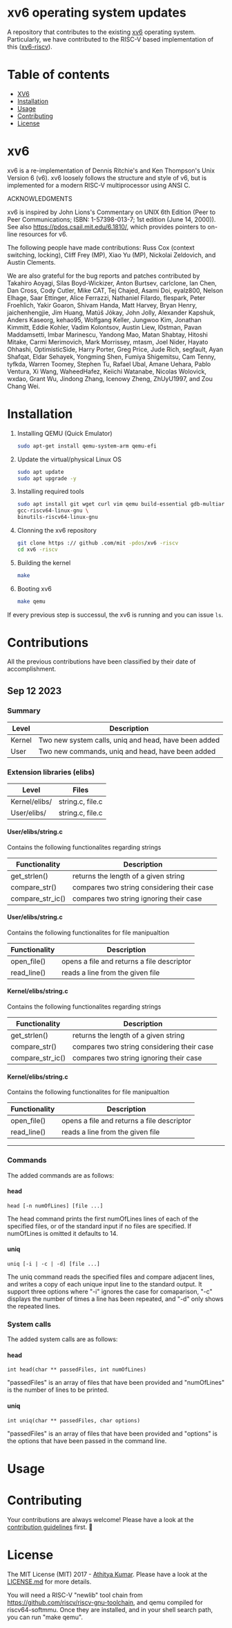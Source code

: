 # xv6 operating system updates

A repository that contributes to the existing [xv6](https://pdos.csail.mit.edu/6.828/2012/xv6.html) operating system. Particularly, we have contributed to the RISC-V based implementation of this ([xv6-riscv](https://github.com/mit-pdos/xv6-riscv)). 


# Table of contents

- [XV6](#xv6)
- [Installation](#installation)
- [Usage](#usage)
- [Contributing](#contributing)
- [License](#license)

# xv6

xv6 is a re-implementation of Dennis Ritchie's and Ken Thompson's Unix
Version 6 (v6).  xv6 loosely follows the structure and style of v6,
but is implemented for a modern RISC-V multiprocessor using ANSI C.

ACKNOWLEDGMENTS

xv6 is inspired by John Lions's Commentary on UNIX 6th Edition (Peer
to Peer Communications; ISBN: 1-57398-013-7; 1st edition (June 14,
2000)).  See also https://pdos.csail.mit.edu/6.1810/, which provides
pointers to on-line resources for v6.

The following people have made contributions: Russ Cox (context switching,
locking), Cliff Frey (MP), Xiao Yu (MP), Nickolai Zeldovich, and Austin
Clements.

We are also grateful for the bug reports and patches contributed by
Takahiro Aoyagi, Silas Boyd-Wickizer, Anton Burtsev, carlclone, Ian
Chen, Dan Cross, Cody Cutler, Mike CAT, Tej Chajed, Asami Doi,
eyalz800, Nelson Elhage, Saar Ettinger, Alice Ferrazzi, Nathaniel
Filardo, flespark, Peter Froehlich, Yakir Goaron, Shivam Handa, Matt
Harvey, Bryan Henry, jaichenhengjie, Jim Huang, Matúš Jókay, John
Jolly, Alexander Kapshuk, Anders Kaseorg, kehao95, Wolfgang Keller,
Jungwoo Kim, Jonathan Kimmitt, Eddie Kohler, Vadim Kolontsov, Austin
Liew, l0stman, Pavan Maddamsetti, Imbar Marinescu, Yandong Mao, Matan
Shabtay, Hitoshi Mitake, Carmi Merimovich, Mark Morrissey, mtasm, Joel
Nider, Hayato Ohhashi, OptimisticSide, Harry Porter, Greg Price, Jude
Rich, segfault, Ayan Shafqat, Eldar Sehayek, Yongming Shen, Fumiya
Shigemitsu, Cam Tenny, tyfkda, Warren Toomey, Stephen Tu, Rafael Ubal,
Amane Uehara, Pablo Ventura, Xi Wang, WaheedHafez, Keiichi Watanabe,
Nicolas Wolovick, wxdao, Grant Wu, Jindong Zhang, Icenowy Zheng,
ZhUyU1997, and Zou Chang Wei.



# Installation

1. Installing QEMU (Quick Emulator)
   ```sh
   sudo apt-get install qemu-system-arm qemu-efi
   ```

2. Update the virtual/physical Linux OS
   ```sh
   sudo apt update
   sudo apt upgrade -y
   ```
3. Installing required tools
   ```sh
   sudo apt install git wget curl vim qemu build-essential gdb-multiarch qemu-system-misc \
   gcc-riscv64-linux-gnu \ 
   binutils-riscv64-linux-gnu
   ```

4. Clonning the xv6 repository
   ```sh
   git clone https :// github .com/mit -pdos/xv6 -riscv
   cd xv6 -riscv
   ```
5. Building the kernel
   ```sh
   make
   ```

6. Booting xv6
   ```sh
   make qemu
   ```
If every previous step is successul, the xv6 is running and you can issue `ls`.




# Contributions
All the previous contributions have been classified by their date of accomplishment.


## Sep 12 2023

### Summary
Level | Description |
| --- | --- |
| Kernel | Two new system calls, uniq and head, have been added  |
| User | Two new commands, uniq and head, have been added |

### Extension libraries (elibs)
Level | Files |
| --- | --- |
| Kernel/elibs/ | string.c, file.c  |
| User/elibs/ | string.c, file.c |

#### User/elibs/string.c
Contains the following functionalites regarding strings

Functionality | Description |
| --- | --- |
| get_strlen() | returns the length of a given string  |
| compare_str() | compares two string considering their case |
| compare_str_ic() | compares two string ignoring their case |


#### User/elibs/string.c
Contains the following functionalites for file manipualtion

Functionality | Description |
| --- | --- |
| open_file() | opens a file and returns a file descriptor  |
| read_line() | reads a line from the given file |


#### Kernel/elibs/string.c
Contains the following functionalites regarding strings

Functionality | Description |
| --- | --- |
| get_strlen() | returns the length of a given string  |
| compare_str() | compares two string considering their case |
| compare_str_ic() | compares two string ignoring their case |


#### Kernel/elibs/string.c
Contains the following functionalites for file manipualtion

Functionality | Description |
| --- | --- |
| open_file() | opens a file and returns a file descriptor  |
| read_line() | reads a line from the given file |


-----
### Commands
The added commands are as follows:

#### head
```
head [-n numOfLines] [file ...]
```
The head command prints the first numOfLines lines of each of the specified files, or of the standard input if no files are specified.  If numOfLines is omitted it defaults to 14.


#### uniq
```
uniq [-i | -c | -d] [file ...]
```
The uniq command reads the specified files and compare adjacent lines, and writes a copy of each unique input line to the standard output.
It support three options where "-i" ignores the case for comaparison, "-c" displays the number of times a line has been repeated, and "-d" only shows the repeated lines.




### System calls
The added system calls are as follows:

#### head
```
int head(char ** passedFiles, int numOfLines)
```
"passedFiles" is an array of files that have been provided and "numOfLines" is the number of lines to be printed.


#### uniq
```
int uniq(char ** passedFiles, char options)
```
"passedFiles" is an array of files that have been provided and "options" is the options that have been passed in the command line.




# Usage



# Contributing
Your contributions are always welcome! Please have a look at the [contribution guidelines](CONTRIBUTING.md) first. :tada:

# License
The MIT License (MIT) 2017 - [Athitya Kumar](https://github.com/athityakumar/). Please have a look at the [LICENSE.md](LICENSE.md) for more details.



You will need a RISC-V "newlib" tool chain from
https://github.com/riscv/riscv-gnu-toolchain, and qemu compiled for
riscv64-softmmu.  Once they are installed, and in your shell
search path, you can run "make qemu".
